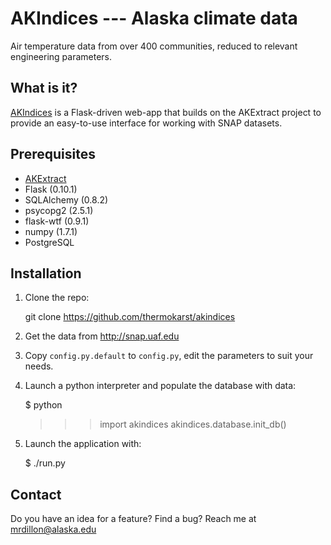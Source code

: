AKIndices --- Alaska climate data
=================================

Air temperature data from over 400 communities, reduced to relevant engineering parameters.

What is it?
-----------

[AKIndices](http://akindices.akdillon.net) is a Flask-driven web-app that builds on the AKExtract project to provide an easy-to-use interface for working with SNAP datasets.

Prerequisites
-------------

- [AKExtract](http://github.com/thermokarst/akextract)
- Flask (0.10.1)
- SQLAlchemy (0.8.2)
- psycopg2 (2.5.1)
- flask-wtf (0.9.1)
- numpy (1.7.1)
- PostgreSQL


Installation
------------

1) Clone the repo:

    git clone https://github.com/thermokarst/akindices

2) Get the data from http://snap.uaf.edu

3) Copy `config.py.default` to `config.py`, edit the parameters to suit your needs.

4) Launch a python interpreter and populate the database with data:

    $ python
    >>> import akindices
    >>> akindices.database.init_db()

5) Launch the application with:

    $ ./run.py


Contact
-------

Do you have an idea for a feature? Find a bug?
Reach me at [mrdillon@alaska.edu](mailto:mrdillon@alaska.edu)
